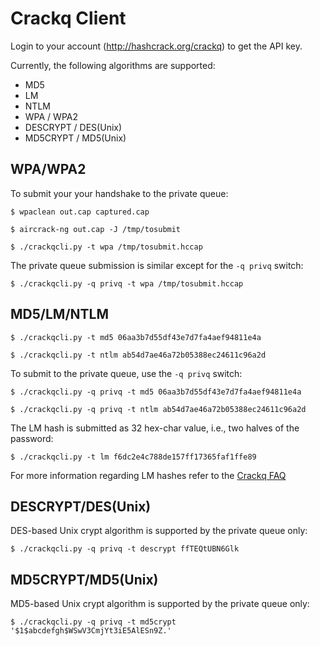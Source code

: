 Crackq Client
=============

Login to your account (http://hashcrack.org/crackq) to get the API key.

Currently, the following algorithms are supported:

* MD5
* LM
* NTLM
* WPA / WPA2
* DESCRYPT / DES(Unix) 
* MD5CRYPT / MD5(Unix) 

WPA/WPA2
--------

To submit your your handshake to the private queue:

`$ wpaclean out.cap captured.cap`

`$ aircrack-ng out.cap -J /tmp/tosubmit`

`$ ./crackqcli.py -t wpa /tmp/tosubmit.hccap`

The private queue submission is similar except for the `-q privq` switch:

`$ ./crackqcli.py -q privq -t wpa /tmp/tosubmit.hccap`

MD5/LM/NTLM
-----------

`$ ./crackqcli.py -t md5 06aa3b7d55df43e7d7fa4aef94811e4a`

`$ ./crackqcli.py -t ntlm ab54d7ae46a72b05388ec24611c96a2d`

To submit to the private queue, use the `-q privq` switch:

`$ ./crackqcli.py -q privq -t md5 06aa3b7d55df43e7d7fa4aef94811e4a`

`$ ./crackqcli.py -q privq -t ntlm ab54d7ae46a72b05388ec24611c96a2d`

The LM hash is submitted as 32 hex-char value, i.e., two halves of the password:
 
`$ ./crackqcli.py -t lm f6dc2e4c788de157ff17365faf1ffe89`

For more information regarding LM hashes refer to the [Crackq FAQ](http://hashcrack.org/crackq_faq)

DESCRYPT/DES(Unix)
------------------

DES-based Unix crypt algorithm is supported by the private queue only:

`$ ./crackqcli.py -q privq -t descrypt ffTEQtUBN6Glk`

MD5CRYPT/MD5(Unix)
------------------

MD5-based Unix crypt algorithm is supported by the private queue only:

`$ ./crackqcli.py -q privq -t md5crypt '$1$abcdefgh$WSwV3CmjYt3iE5AlESn9Z.'`
